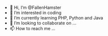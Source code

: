 - 👋 Hi, I’m @FallenHamster
- 👀 I’m interested in coding
- 🌱 I’m currently learning PHP, Python and Java 
- 💞️ I’m looking to collaborate on ...
- 📫 How to reach me ...

<!---
FallenHamster/FallenHamster is a ✨ special ✨ repository because its `README.md` (this file) appears on your GitHub profile.
You can click the Preview link to take a look at your changes.
--->
